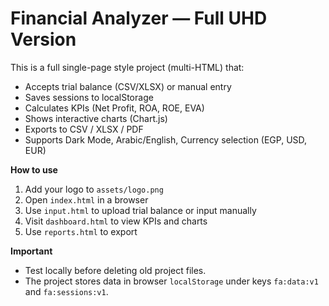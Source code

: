 # Financial Analyzer — Full UHD Version

This is a full single-page style project (multi-HTML) that:
- Accepts trial balance (CSV/XLSX) or manual entry
- Saves sessions to localStorage
- Calculates KPIs (Net Profit, ROA, ROE, EVA)
- Shows interactive charts (Chart.js)
- Exports to CSV / XLSX / PDF
- Supports Dark Mode, Arabic/English, Currency selection (EGP, USD, EUR)

**How to use**
1. Add your logo to `assets/logo.png`
2. Open `index.html` in a browser
3. Use `input.html` to upload trial balance or input manually
4. Visit `dashboard.html` to view KPIs and charts
5. Use `reports.html` to export

**Important**
- Test locally before deleting old project files.
- The project stores data in browser `localStorage` under keys `fa:data:v1` and `fa:sessions:v1`.
